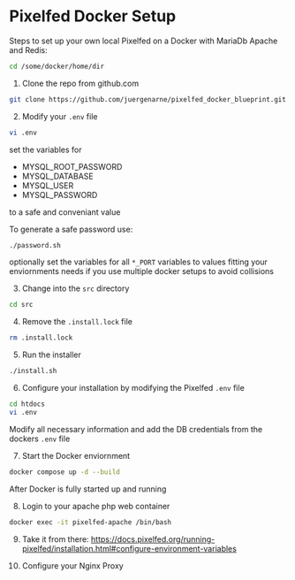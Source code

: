 # Pixelfed Docker Setup

Steps to set up your own local Pixelfed on a Docker with MariaDb Apache and Redis:

```bash
cd /some/docker/home/dir
````

1. Clone the repo from github.com

```bash
git clone https://github.com/juergenarne/pixelfed_docker_blueprint.git . 
````

2. Modify your ``.env`` file

```bash
vi .env
````

set the variables for

- MYSQL_ROOT_PASSWORD
- MYSQL_DATABASE
- MYSQL_USER
- MYSQL_PASSWORD

to a safe and conveniant value

To generate a safe password use:

```bash
./password.sh
````

optionally set the variables for all ``*_PORT`` variables to values fitting your enviornments needs if you use multiple docker setups to avoid collisions

3. Change into the ``src`` directory

```bash
cd src
````

4. Remove the ``.install.lock`` file

```bash
rm .install.lock
````

5. Run the installer

```bash
./install.sh
````

6. Configure your installation by modifying the Pixelfed ``.env`` file

```bash
cd htdocs
vi .env
````

Modify all necessary information and add the DB credentials from the dockers ``.env`` file


7. Start the Docker enviornment

```bash
docker compose up -d --build
````

After Docker is fully started up and running 

8. Login to your apache php web container

```bash
docker exec -it pixelfed-apache /bin/bash
````
  
9. Take it from there: <https://docs.pixelfed.org/running-pixelfed/installation.html#configure-environment-variables>

10. Configure your Nginx Proxy
